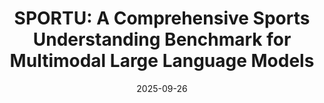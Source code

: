 ---
layout: post
title: "SPORTU: A Comprehensive Sports Understanding Benchmark for Multimodal Large Language Models"
authors: "Haotian Xia, Zhengbang Yang, Junbo Zou, Rhys Tracy, Yuqing Wang, Chi Lu, <strong>Christopher Lai</strong>, Yanjun He, Xun Shao, Zhuoqing Xie, Yuan-fang Wang, Weining Shen, Hanjie Chen"
venue: "ICLR 2025"
date: 2025-09-26
categories: research
image: "/images/sportu-benchmark.jpg"
excerpt: "We introduce SPORTU, a comprehensive benchmark designed to assess Multimodal Large Language Models (MLLMs) across multi-level sports reasoning tasks, featuring both text-based rule comprehension and video-based action recognition components."
arxiv: "https://arxiv.org/abs/2410.08474"
---